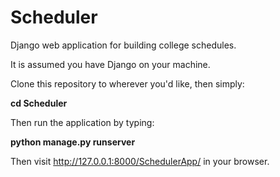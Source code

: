 # Scheduler

Django web application for building college schedules.


It is assumed you have Django on your machine.

Clone this repository to wherever you'd like, then simply:

<b>cd Scheduler</b>

Then run the application by typing:

<b>python manage.py runserver</b>

Then visit http://127.0.0.1:8000/SchedulerApp/ in your browser.